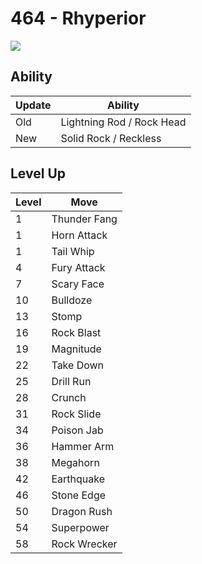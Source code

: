# 464 - Rhyperior
![][464]

## Ability

Update | Ability
---    | ---
Old    | Lightning Rod / Rock Head
New    | Solid Rock / Reckless

## Level Up

Level | Move
---   | ---
  1   | Thunder Fang
  1   | Horn Attack
  1   | Tail Whip
  4   | Fury Attack
  7   | Scary Face
 10   | Bulldoze
 13   | Stomp
 16   | Rock Blast
 19   | Magnitude
 22   | Take Down
 25   | Drill Run
 28   | Crunch
 31   | Rock Slide
 34   | Poison Jab
 36   | Hammer Arm
 38   | Megahorn
 42   | Earthquake
 46   | Stone Edge
 50   | Dragon Rush
 54   | Superpower
 58   | Rock Wrecker



[464]: ../img/pokemon/464.png


